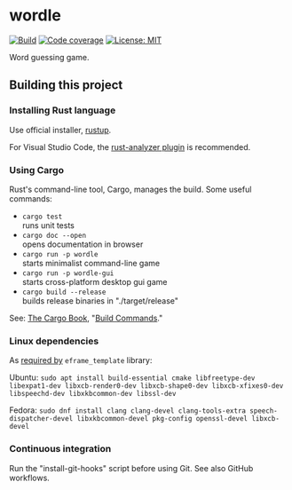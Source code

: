 # wordle

[![Build](https://github.com/jackwillis/wordle/actions/workflows/build.yml/badge.svg)](https://github.com/jackwillis/wordle/actions/workflows/build.yml)
[![Code coverage](https://codecov.io/gh/jackwillis/wordle/branch/main/graph/badge.svg?token=2Y9FF6ZM9Y)](https://codecov.io/gh/jackwillis/wordle)
[![License: MIT](https://img.shields.io/badge/License-MIT-yellow.svg)](https://opensource.org/licenses/MIT)

Word guessing game.

## Building this project

### Installing Rust language

Use official installer, [rustup](https://rustup.rs/).

For Visual Studio Code, the
[rust-analyzer plugin](https://marketplace.visualstudio.com/items?itemName=matklad.rust-analyzer)
is recommended.

### Using Cargo

Rust's command-line tool, Cargo, manages the build.
Some useful commands:

* `cargo test`  
runs unit tests
* `cargo doc --open`  
opens documentation in browser
* `cargo run -p wordle`  
starts minimalist command-line game
* `cargo run -p wordle-gui`  
starts cross-platform desktop gui game
* `cargo build --release`  
builds release binaries in "./target/release"

See: [The Cargo Book](https://doc.rust-lang.org/cargo/index.html),
"[Build Commands](https://doc.rust-lang.org/cargo/commands/build-commands.html)."

### Linux dependencies

As [required by](https://github.com/emilk/eframe_template#testing-locally)
`eframe_template` library:

Ubuntu: `sudo apt install build-essential cmake libfreetype-dev libexpat1-dev libxcb-render0-dev libxcb-shape0-dev libxcb-xfixes0-dev libspeechd-dev libxkbcommon-dev libssl-dev`

Fedora: `sudo dnf install clang clang-devel clang-tools-extra speech-dispatcher-devel libxkbcommon-devel pkg-config openssl-devel libxcb-devel`

### Continuous integration

Run the "install-git-hooks" script before using Git.
See also GitHub workflows.
